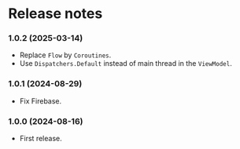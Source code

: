 # Release notes #

### 1.0.2 (2025-03-14) ###

* Replace `Flow` by `Coroutines`.
* Use `Dispatchers.Default` instead of main thread in the `ViewModel`.

### 1.0.1 (2024-08-29) ###

* Fix Firebase.

### 1.0.0 (2024-08-16) ###

* First release.
